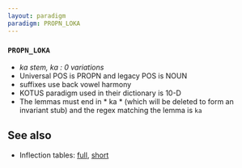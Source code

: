 ```yaml
---
layout: paradigm
paradigm: PROPN_LOKA
---
```

### ` PROPN_LOKA `

* _ka stem, ka : 0 variations_
* Universal POS is PROPN and legacy POS is NOUN
* suffixes use back vowel harmony
* KOTUS paradigm used in their dictionary is 10-D
* The lemmas must end in * ka * (which will be deleted to form an invariant stub) and the regex matching the lemma is ` ka `

## See also

* Inflection tables: [full](gen/L/Loka.html), [short](gen/L/Loka_wikt.html)


